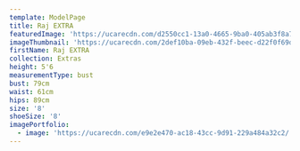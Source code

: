 ```yaml
---
template: ModelPage
title: Raj EXTRA
featuredImage: 'https://ucarecdn.com/d2550cc1-13a0-4665-9ba0-405ab3f8a7c0/'
imageThumbnail: 'https://ucarecdn.com/2def10ba-09eb-432f-beec-d22f0f69dc82/'
firstName: Raj EXTRA
collection: Extras
height: 5'6
measurementType: bust
bust: 79cm
waist: 61cm
hips: 89cm
size: '8'
shoeSize: '8'
imagePortfolio:
  - image: 'https://ucarecdn.com/e9e2e470-ac18-43cc-9d91-229a484a32c2/'
---
```


